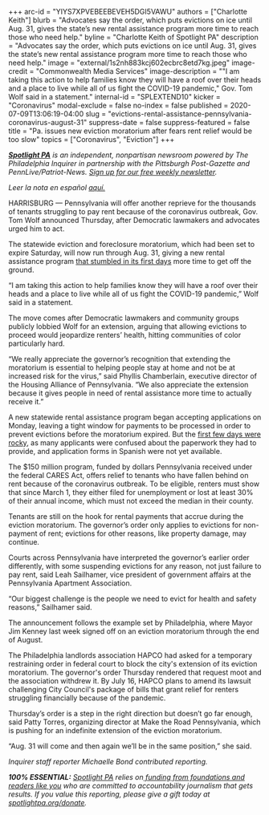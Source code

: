 +++
arc-id = "YIYS7XPVEBEEBEVEH5DGI5VAWU"
authors = ["Charlotte Keith"]
blurb = "Advocates say the order, which puts evictions on ice until Aug. 31, gives the state’s new rental assistance program more time to reach those who need help."
byline = "Charlotte Keith of Spotlight PA"
description = "Advocates say the order, which puts evictions on ice until Aug. 31, gives the state’s new rental assistance program more time to reach those who need help."
image = "external/1s2nh883kcj602ecbrc8etd7kg.jpeg"
image-credit = "Commonwealth Media Services"
image-description = "\"I am taking this action to help families know they will have a roof over their heads and a place to live while all of us fight the COVID-19 pandemic,\" Gov. Tom Wolf said in a statement."
internal-id = "SPLEXTEND10"
kicker = "Coronavirus"
modal-exclude = false
no-index = false
published = 2020-07-09T13:06:19-04:00
slug = "evictions-rental-assistance-pennsylvania-coronavirus-august-31"
suppress-date = false
suppress-featured = false
title = "Pa. issues new eviction moratorium after fears rent relief would be too slow"
topics = ["Coronavirus", "Eviction"]
+++

<a href="https://www.spotlightpa.org/"><i><b>Spotlight PA</b></i></a><i> is an independent, nonpartisan newsroom powered by The Philadelphia Inquirer in partnership with the Pittsburgh Post-Gazette and PennLive/Patriot-News. </i><a href="https://www.spotlightpa.org/newsletters"><i>Sign up for our free weekly newsletter</i></a><i>.</i>

<i>Leer la nota en español <a href="https://www.spotlightpa.org/news/2020/07/desalojos-asistencia-de-alquiler-pensilvania-moratoria-31-de-agosto/">aquí.</a></i>

HARRISBURG — Pennsylvania will offer another reprieve for the thousands of tenants struggling to pay rent because of the coronavirus outbreak, Gov. Tom Wolf announced Thursday, after Democratic lawmakers and advocates urged him to act.

The statewide eviction and foreclosure moratorium, which had been set to expire Saturday, will now run through Aug. 31, giving a new rental assistance program <a href="https://www.spotlightpa.org/news/2020/07/rental-assistance-pennsylvania-coronavirus-spanish-applications/">that stumbled in its first days</a> more time to get off the ground.

“I am taking this action to help families know they will have a roof over their heads and a place to live while all of us fight the COVID-19 pandemic,” Wolf said in a statement. 

The move comes after Democratic lawmakers and community groups publicly lobbied Wolf for an extension, arguing that allowing evictions to proceed would jeopardize renters’ health, hitting communities of color particularly hard. 

“We really appreciate the governor’s recognition that extending the moratorium is essential to helping people stay at home and not be at increased risk for the virus,” said Phyllis Chamberlain, executive director of the Housing Alliance of Pennsylvania. “We also appreciate the extension because it gives people in need of rental assistance more time to actually receive it.” 

A new statewide rental assistance program began accepting applications on Monday, leaving a tight window for payments to be processed in order to prevent evictions before the moratorium expired. But the <a href="https://www.spotlightpa.org/news/2020/07/rental-assistance-pennsylvania-coronavirus-spanish-applications/">first few days were rocky</a>, as many applicants were confused about the paperwork they had to provide, and application forms in Spanish were not yet available.

<script src="https://www.spotlightpa.org/embed.js" async></script><div data-spl-embed-version="1" data-spl-src="https://www.spotlightpa.org/embeds/donate/"></div>

The $150 million program, funded by dollars Pennsylvania received under the federal CARES Act, offers relief to tenants who have fallen behind on rent because of the coronavirus outbreak. To be eligible, renters must show that since March 1, they either filed for unemployment or lost at least 30% of their annual income, which must not exceed the median in their county. 

Tenants are still on the hook for rental payments that accrue during the eviction moratorium. The governor’s order only applies to evictions for non-payment of rent; evictions for other reasons, like property damage, may continue. 

Courts across Pennsylvania have interpreted the governor’s earlier order differently, with some suspending evictions for any reason, not just failure to pay rent, said Leah Sailhamer, vice president of government affairs at the Pennsylvania Apartment Association. 

<script src="https://www.spotlightpa.org/embed.js" async></script><div data-spl-embed-version="1" data-spl-src="https://www.spotlightpa.org/embeds/newsletter/"></div>

“Our biggest challenge is the people we need to evict for health and safety reasons,” Sailhamer said. 

The announcement follows the example set by Philadelphia, where Mayor Jim Kenney last week signed off on an eviction moratorium through the end of August. 

The Philadelphia landlords association HAPCO had asked for a temporary restraining order in federal court to block the city's extension of its eviction moratorium. The governor's order Thursday rendered that request moot and the association withdrew it. By July 16, HAPCO plans to amend its lawsuit challenging City Council's package of bills that grant relief for renters struggling financially because of the pandemic.

Thursday’s order is a step in the right direction but doesn’t go far enough, said Patty Torres, organizing director at Make the Road Pennsylvania, which is pushing for an indefinite extension of the eviction moratorium. 

“Aug. 31 will come and then again we’ll be in the same position,” she said. 

<i>Inquirer staff reporter Michaelle Bond contributed reporting.</i>

<i><b>100% ESSENTIAL:</b></i> <a href="https://www.spotlightpa.org/"><i>Spotlight PA</i></a><i> relies on</i><a href="https://www.spotlightpa.org/support"><i> funding from foundations and readers like you</i></a><i> who are committed to accountability journalism that gets results. If you value this reporting, please give a gift today at </i><a href="http://spotlightpa.org/donate"><i>spotlightpa.org/donate</i></a><i>.</i>
